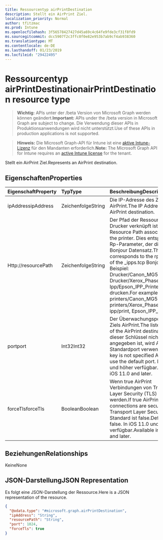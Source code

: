 ```yaml
---
title: Ressourcentyp airPrintDestination
description: Stellt ein AirPrint Ziel.
localization_priority: Normal
author: tfitzmac
ms.prod: Intune
ms.openlocfilehash: 3f56578427427d45a69c4c64fe9fde3cf31f8fd9
ms.sourcegitcommit: dcc5907f2c3ffc0f0e82e953b7ab9cf4ab938360
ms.translationtype: MT
ms.contentlocale: de-DE
ms.lasthandoff: 01/23/2019
ms.locfileid: "29422495"
---
```

# <a name="airprintdestination-resource-type"></a><span data-ttu-id="c2d8a-103">Ressourcentyp airPrintDestination</span><span class="sxs-lookup"><span data-stu-id="c2d8a-103">airPrintDestination resource type</span></span>

> <span data-ttu-id="c2d8a-104">**Wichtig:** APIs unter der /beta Version von Microsoft Graph werden können geändert.</span><span class="sxs-lookup"><span data-stu-id="c2d8a-104">**Important:** APIs under the /beta version in Microsoft Graph are subject to change.</span></span> <span data-ttu-id="c2d8a-105">Die Verwendung dieser APIs in Produktionsanwendungen wird nicht unterstützt.</span><span class="sxs-lookup"><span data-stu-id="c2d8a-105">Use of these APIs in production applications is not supported.</span></span>

> <span data-ttu-id="c2d8a-106">**Hinweis:** Die Microsoft Graph-API für Intune ist eine [aktive Intune-Lizenz](https://go.microsoft.com/fwlink/?linkid=839381) für den Mandanten erforderlich.</span><span class="sxs-lookup"><span data-stu-id="c2d8a-106">**Note:** The Microsoft Graph API for Intune requires an [active Intune license](https://go.microsoft.com/fwlink/?linkid=839381) for the tenant.</span></span>

<span data-ttu-id="c2d8a-107">Stellt ein AirPrint Ziel.</span><span class="sxs-lookup"><span data-stu-id="c2d8a-107">Represents an AirPrint destination.</span></span>

## <a name="properties"></a><span data-ttu-id="c2d8a-108">Eigenschaften</span><span class="sxs-lookup"><span data-stu-id="c2d8a-108">Properties</span></span>
|<span data-ttu-id="c2d8a-109">Eigenschaft</span><span class="sxs-lookup"><span data-stu-id="c2d8a-109">Property</span></span>|<span data-ttu-id="c2d8a-110">Typ</span><span class="sxs-lookup"><span data-stu-id="c2d8a-110">Type</span></span>|<span data-ttu-id="c2d8a-111">Beschreibung</span><span class="sxs-lookup"><span data-stu-id="c2d8a-111">Description</span></span>|
|:---|:---|:---|
|<span data-ttu-id="c2d8a-112">ipAddress</span><span class="sxs-lookup"><span data-stu-id="c2d8a-112">ipAddress</span></span>|<span data-ttu-id="c2d8a-113">Zeichenfolge</span><span class="sxs-lookup"><span data-stu-id="c2d8a-113">String</span></span>|<span data-ttu-id="c2d8a-114">Die IP-Adresse des Ziels AirPrint.</span><span class="sxs-lookup"><span data-stu-id="c2d8a-114">The IP Address of the AirPrint destination.</span></span>|
|<span data-ttu-id="c2d8a-115">Http://</span><span class="sxs-lookup"><span data-stu-id="c2d8a-115">resourcePath</span></span>|<span data-ttu-id="c2d8a-116">Zeichenfolge</span><span class="sxs-lookup"><span data-stu-id="c2d8a-116">String</span></span>|<span data-ttu-id="c2d8a-117">Der Pfad der Ressource mit dem Drucker verknüpft ist.</span><span class="sxs-lookup"><span data-stu-id="c2d8a-117">The Resource Path associated with the printer.</span></span> <span data-ttu-id="c2d8a-118">Dies entspricht dem Rp-Parameter, der die _ipps.tcp Bonjour Datensatz.</span><span class="sxs-lookup"><span data-stu-id="c2d8a-118">This corresponds to the rp parameter of the _ipps.tcp Bonjour record.</span></span> <span data-ttu-id="c2d8a-119">Beispiel: Drucker/Canon_MG5300_series, Drucker/Xerox_Phaser_7600, Ipp/Epson_IPP_Printer drucken.</span><span class="sxs-lookup"><span data-stu-id="c2d8a-119">For example: printers/Canon_MG5300_series, printers/Xerox_Phaser_7600, ipp/print, Epson_IPP_Printer.</span></span>|
|<span data-ttu-id="c2d8a-120">port</span><span class="sxs-lookup"><span data-stu-id="c2d8a-120">port</span></span>|<span data-ttu-id="c2d8a-121">Int32</span><span class="sxs-lookup"><span data-stu-id="c2d8a-121">Int32</span></span>|<span data-ttu-id="c2d8a-122">Der Überwachungsport des Ziels AirPrint.</span><span class="sxs-lookup"><span data-stu-id="c2d8a-122">The listening port of the AirPrint destination.</span></span> <span data-ttu-id="c2d8a-123">Wenn dieser Schlüssel nicht angegeben ist, wird AirPrint den Standardport verwenden.</span><span class="sxs-lookup"><span data-stu-id="c2d8a-123">If this key is not specified AirPrint will use the default port.</span></span> <span data-ttu-id="c2d8a-124">In iOS 11.0 und höher verfügbar.</span><span class="sxs-lookup"><span data-stu-id="c2d8a-124">Available in iOS 11.0 and later.</span></span>|
|<span data-ttu-id="c2d8a-125">forceTls</span><span class="sxs-lookup"><span data-stu-id="c2d8a-125">forceTls</span></span>|<span data-ttu-id="c2d8a-126">Boolean</span><span class="sxs-lookup"><span data-stu-id="c2d8a-126">Boolean</span></span>|<span data-ttu-id="c2d8a-127">Wenn true AirPrint Verbindungen von Transport Layer Security (TLS) gesichert werden.</span><span class="sxs-lookup"><span data-stu-id="c2d8a-127">If true AirPrint connections are secured by Transport Layer Security (TLS).</span></span> <span data-ttu-id="c2d8a-128">Standard ist false.</span><span class="sxs-lookup"><span data-stu-id="c2d8a-128">Default is false.</span></span> <span data-ttu-id="c2d8a-129">In iOS 11.0 und höher verfügbar.</span><span class="sxs-lookup"><span data-stu-id="c2d8a-129">Available in iOS 11.0 and later.</span></span>|

## <a name="relationships"></a><span data-ttu-id="c2d8a-130">Beziehungen</span><span class="sxs-lookup"><span data-stu-id="c2d8a-130">Relationships</span></span>
<span data-ttu-id="c2d8a-131">Keine</span><span class="sxs-lookup"><span data-stu-id="c2d8a-131">None</span></span>

## <a name="json-representation"></a><span data-ttu-id="c2d8a-132">JSON-Darstellung</span><span class="sxs-lookup"><span data-stu-id="c2d8a-132">JSON Representation</span></span>
<span data-ttu-id="c2d8a-133">Es folgt eine JSON-Darstellung der Ressource.</span><span class="sxs-lookup"><span data-stu-id="c2d8a-133">Here is a JSON representation of the resource.</span></span>
<!-- {
  "blockType": "resource",
  "@odata.type": "microsoft.graph.airPrintDestination"
}
-->
``` json
{
  "@odata.type": "#microsoft.graph.airPrintDestination",
  "ipAddress": "String",
  "resourcePath": "String",
  "port": 1024,
  "forceTls": true
}
```




